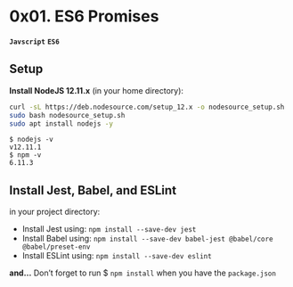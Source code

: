 # 0x01. ES6 Promises
**`Javscript`** **`ES6`**

## Setup
**Install NodeJS 12.11.x**
(in your home directory):

```bash
curl -sL https://deb.nodesource.com/setup_12.x -o nodesource_setup.sh
sudo bash nodesource_setup.sh
sudo apt install nodejs -y
```

```
$ nodejs -v
v12.11.1
$ npm -v
6.11.3
```

## Install Jest, Babel, and ESLint
in your project directory:

- Install Jest using: `npm install --save-dev jest`
- Install Babel using: `npm install --save-dev babel-jest @babel/core @babel/preset-env`
- Install ESLint using: `npm install --save-dev eslint`

**and…**
Don’t forget to run $ `npm install` when you have the `package.json`
